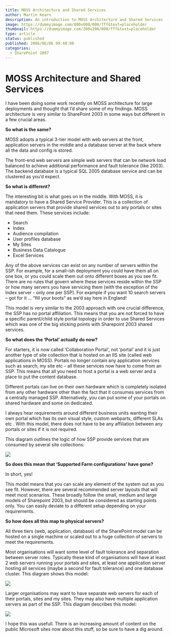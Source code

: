 ```yaml
---
title: MOSS Architecture and Shared Services
author: Martin Kearn
description: An introduction to MOSS Architecture and Shared Services
image: https://dummyimage.com/800x600/000/fff&text=placeholder
thumbnail: https://dummyimage.com/200x200/000/fff&text=placeholder
type: article
status: published
published: 2006/06/06 09:40:00
categories: 
  - SharePoint 2007
---
```


# MOSS Architecture and Shared Services

I have been doing some work recently on MOSS architecture for large deployments and thought that I’d share some of my findings. MOSS architecture is very similar to SharePoint 2003 in some ways but different in a few crucial areas.

**So what is the same?**

MOSS adopts a typical 3-tier model with web servers at the front, application servers in the middle and a database server at the back where all the data and config is stored.

The front-end web servers are simple web servers that can be network load balanced to achieve additional performance and fault tolerance (like 2003). The backend database is a typical SQL 2005 database service and can be clustered as you’d expect.

**So what is different?**

The interesting bit is what goes on in the middle. With MOSS, it is mandatory to have a Shared Service Provider. This is a collection of application servers that provide shared services out to any portals or sites that need them. These services include:

*   <div>Search</div>

*   <div>Index</div>

*   <div>Audience compilation</div>

*   <div>User profiles database</div>

*   <div>My Sites</div>

*   <div>Business Data Catalogue</div>

*   <div>Excel Services</div>

Any of the above services can exist on any number of servers within the SSP. For example, for a small-ish deployment you could have them all on one box, or you could scale them out onto different boxes as you see fit. There are no rules that govern where these services reside within the SSP or how many servers you have servicing them (with the exception of the Index server - only one per SSP). For example if you want 10 search servers – got for it ... “fill your boots” as we’d say here in England!

This model is very similar to the 2003 approach with one crucial difference,  the SSP has no portal affiliation. This means that you are not forced to have a specific parent/child style portal topology in order to use Shared Services which was one of the big sticking points with Sharepoint 2003 shared services.

**So what does the ‘Portal’ actually do now?**

For starters, it is now called ‘Collaboration Portal', not ‘portal’ and it is just another type of site collection that is hosted on an IIS site (called web applications in MOSS). Portals no longer contain any application services such as search, my site etc – all these services now have to come from an SSP. This means that all you need to host a portal is a web server and a place to put the content database.

Different portals can live on their own hardware which is completely isolated from any other hardware other than the fact that it consumes services from a centrally managed SSP. Alternatively, you can put some of your portals on shared hardware and some on dedicated.

I always hear requirements around different business units wanting their own portal which has its own visual style, custom webparts, different SLAs etc . With this model, there does not have to be any affiliation between any portals or sites if it is not required.

This diagram outlines the logic of how SSP provide services that are consumed by several site collections:

![](http://static.flickr.com/104/262210767_49fbd1490c_o.png)

**So does this mean that ‘Supported Farm configurations’ have gone?**

In short, yes!

This model means that you can scale any element of the system out as you see fit. However, there are several recommended server layouts that will meet most scenarios. These broadly follow the small, medium and large models of Sharepoint 2003, but should be considered as starting points only. You can easily deviate to a different setup depending on your requirements.

**So how does all this map to physical servers?**

All three tiers (web, application, database) of the SharePoint model can be hosted on a single machine or scaled out to a huge collection of servers to meet the requirements.

Most organisations will want some level of fault tolerance and separation between server roles. Typically these kind of organisations will have at least 2 web servers running your portals and sites, at least one application server hosting all services (maybe a second for fault tolerance) and one database cluster. This diagram shows this model:

![](http://static.flickr.com/100/262210771_b4e5ff0ff2_o.png)

Larger organisations may want to have separate web servers for each of their portals, sites and my sites. They may also have multiple application servers as part of the SSP. This diagram describes this model:

![](http://static.flickr.com/100/262210768_5f023d7d07_o.png)

I hope this was usefull. There is an increasing amount of content on the public Microsoft sites now about this stuff, so be sure to have a dig around.
